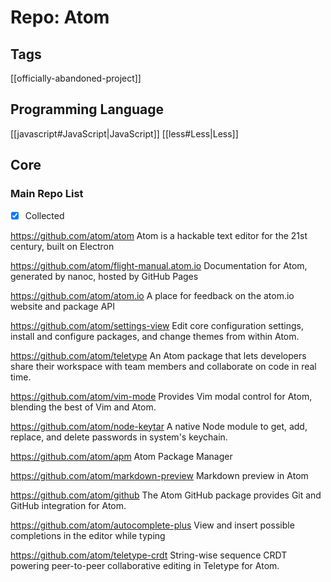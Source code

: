 # Repo: Atom

## Tags
[[officially-abandoned-project]]
## Programming Language
[[javascript#JavaScript|JavaScript]] [[less#Less|Less]]

## Core

### Main Repo List

- [X] Collected

https://github.com/atom/atom
Atom is a hackable text editor for the 21st century, built on Electron

https://github.com/atom/flight-manual.atom.io
Documentation for Atom, generated by nanoc, hosted by GitHub Pages

https://github.com/atom/atom.io
A place for feedback on the atom.io website and package API

https://github.com/atom/settings-view
Edit core configuration settings, install and configure packages, and change themes from within Atom.

https://github.com/atom/teletype
An Atom package that lets developers share their workspace with team members and collaborate on code in real time.

https://github.com/atom/vim-mode
Provides Vim modal control for Atom, blending the best of Vim and Atom.

https://github.com/atom/node-keytar
A native Node module to get, add, replace, and delete passwords in system's keychain.

https://github.com/atom/apm
Atom Package Manager

https://github.com/atom/markdown-preview
Markdown preview in Atom

https://github.com/atom/github
The Atom GitHub package provides Git and GitHub integration for Atom.

https://github.com/atom/autocomplete-plus
View and insert possible completions in the editor while typing

https://github.com/atom/teletype-crdt
String-wise sequence CRDT powering peer-to-peer collaborative editing in Teletype for Atom. 
